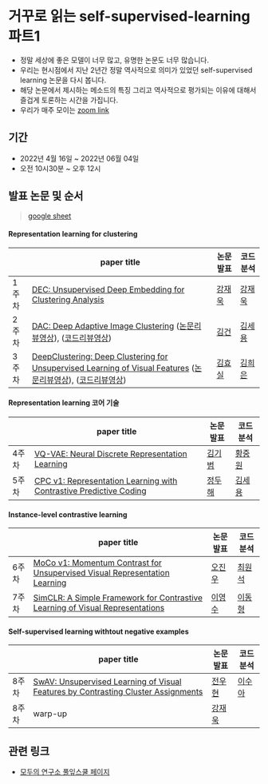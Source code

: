 # 거꾸로 읽는 self-supervised-learning 파트1

- 정말 세상에 좋은 모델이 너무 많고, 유명한 논문도 너무 많습니다. 
- 우리는 현시점에서 지난 2년간 정말 역사적으로 의미가 있었던 self-supervised learning 논문을 다시 봅니다.
- 해당 논문에서 제시하는 메소드의 특징 그리고 역사적으로 평가되는 이유에 대해서 즐겁게 토론하는 시간을 가집니다. 
- 우리가 매주 모이는 [zoom link](https://us02web.zoom.us/j/4705445325?pwd=Mk9UeklVU3hGN2p5YkhjaVNvc01hdz09)

## 기간
- 2022년 4월 16일 ~ 2022년 06월 04일
- 오전 10시30분 ~ 오후 12시

## 발표 논문 및 순서
> [google sheet](https://docs.google.com/spreadsheets/d/1P-pACgU9G0xq6M9Gufad-3tLUBavSMyUL0NIdd6TVH8/edit#gid=0)

#### Representation learning for clustering

| | paper title | 논문 발표 | 코드 분석
-- | -- | -- | --
1주차 | [DEC: Unsupervised Deep Embedding for Clustering Analysis](https://proceedings.mlr.press/v48/xieb16.pdf) | [강재욱](https://github.com/jwkanggist) | [강재욱](https://github.com/jwkanggist)
2주차 | [DAC: Deep Adaptive Image Clustering](https://openaccess.thecvf.com/content_ICCV_2017/papers/Chang_Deep_Adaptive_Image_ICCV_2017_paper.pdf) ([논문리뷰영상](https://youtu.be/o_B8NhfmETc)), ([코드리뷰영상](https://youtu.be/Yp9GgiBKzts))    | [김건](https://github.com/Lightning2) | [김세용](https://github.com/rest1h)
3주차 | [DeepClustering: Deep Clustering for Unsupervised Learning of Visual Features](https://arxiv.org/abs/1807.05520) ([논문리뷰영상](https://youtu.be/CwdevCWglJk)), ([코드리뷰영상](https://youtu.be/q1ztleJ5Pjg))  | [김효실](https://github.com/hs1003)  | [김희은](https://github.com/hekim3434)


#### Representation learning 코어 기술

| | paper title | 논문 발표 | 코드 분석
-- | -- | -- | --
4주차 | [VQ-VAE: Neural Discrete Representation Learning](https://arxiv.org/abs/1711.00937) | [김기범](https://github.com/isingmodel)  | [황중원](https://github.com/HwangJohn)
5주차 | [CPC v1: Representation Learning with Contrastive Predictive Coding](https://arxiv.org/abs/1807.03748) | [정두해](https://github.com/Doohae)  | [김세용](https://github.com/rest1h)

####  Instance-level contrastive learning

| | paper title | 논문 발표 | 코드 분석
-- | -- | -- | --
6주차 | [MoCo v1: Momentum Contrast for Unsupervised Visual Representation Learning](https://arxiv.org/abs/1911.05722) | [오진우](https://github.com/deeesp) |  [최원석](https://github.com/wons20k)
7주차 | [SimCLR: A Simple Framework for Contrastive Learning of Visual Representations](https://arxiv.org/abs/2002.05709) | [이영수](https://github.com/haconedu)  | [이동형](https://github.com/abidan-korea)   


#### Self-supervised learning withtout negative examples

| | paper title | 논문 발표 | 코드 분석
-- | -- | -- | --
8주차 | [SwAV: Unsupervised Learning of Visual Features by Contrasting Cluster Assignments](https://arxiv.org/abs/2006.09882) |  [전우현](https://github.com/woohyuun) |  [이수아](https://github.com/sooahleex)
8주차 | warp-up | [강재욱](https://github.com/jwkanggist) |   


<!-- 9주차 | [SimSiam: Exploring Simple Siamese Representation Learning](https://arxiv.org/abs/2011.10566) |   |   
10주차 | [BYOL:  Bootstrap your own latent: A new approach to self-supervised Learning](https://arxiv.org/abs/2006.07733) | |
 -->

## 관련 링크
- [모두의 연구소 풀잎스쿨 페이지](https://modulabs.co.kr/product/flip18th-6483-2022-03-05-165818/?fbclid=IwAR0AlTRIM7tNg3bo9xpCNg2bTGZxPKZnOPNzCmiBMX0gCKhpb9Ol8HIm_40)
